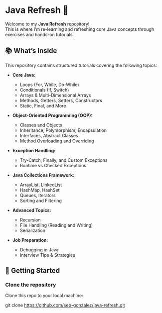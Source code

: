 # Java Refresh 🚀

Welcome to my **Java Refresh** repository!  
This is where I’m re-learning and refreshing core Java concepts through exercises and hands-on tutorials.  

## 📚 What’s Inside

This repository contains structured tutorials covering the following topics:

- **Core Java:**
  - Loops (For, While, Do-While)
  - Conditionals (If, Switch)
  - Arrays & Multi-Dimensional Arrays
  - Methods, Getters, Setters, Constructors
  - Static, Final, and More

- **Object-Oriented Programming (OOP):**
  - Classes and Objects
  - Inheritance, Polymorphism, Encapsulation
  - Interfaces, Abstract Classes
  - Method Overloading and Overriding

- **Exception Handling:**
  - Try-Catch, Finally, and Custom Exceptions
  - Runtime vs Checked Exceptions

- **Java Collections Framework:**
  - ArrayList, LinkedList
  - HashMap, HashSet
  - Queues, Iterators
  - Sorting and Filtering

- **Advanced Topics:**
  - Recursion
  - File Handling (Reading and Writing)
  - Serialization

- **Job Preparation:**
  - Debugging in Java
  - Interview Tips & Strategies

## 🚀 Getting Started

### Clone the repository

Clone this repo to your local machine:

git clone https://github.com/seb-gonzalez/java-refresh.git

